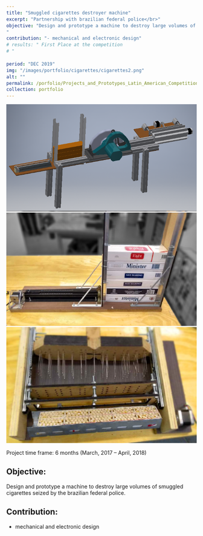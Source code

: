 ```yaml
---
title: "Smuggled cigarettes destroyer machine"
excerpt: "Partnership with brazilian federal police</br>"
objective: "Design and prototype a machine to destroy large volumes of smuggled cigarettes seized by the brazilian federal police.
"
contribution: "- mechanical and electronic design"
# results: " First Place at the competition
# "

period: "DEC 2019"
img: "/images/portfolio/cigarettes/cigarettes2.png"
alt: ""
permalink: /porfolio/Projects_and_Prototypes_Latin_American_Competition_(CLAPP)
collection: portfolio
---
```


<img src="/images/portfolio/cigarettes/cigarettes2.png"/>
<img src="/images/portfolio/cigarettes/image29.png"/>
<img src="/images/portfolio/cigarettes/image1.png"/>

Project time frame: 6 months (March, 2017 – April, 2018)

## Objective:
Design and prototype a machine to destroy large volumes of smuggled cigarettes seized by the brazilian federal police.

## Contribution:
- mechanical and electronic design

